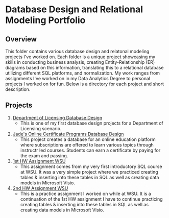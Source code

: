 # Database Design and Relational Modeling Portfolio

## Overview
This folder contains various database design and relatonal modeling projects I've worked on. Each folder is a unique project showcasing my skills in conducting business analysis, creating Entity-Relationship (ER) diagrams based on this information, translating this to a relational database utilizing different SQL platforms, and normalization. My work ranges from assignments I've worked on in my Data Analytics Degree to personal projects I worked on for fun. Below is a directory for each project and short description.

## Projects
1. [Department of Licensing Database Design](https://github.com/Jade010/SQL/tree/main/Database%20Design%20and%20Modeling/DeptOfLicensingProject)
     * This is one of my first database design projects for a Department of Licensing scenario.
2. [Jade's Online Certificate Programs Database Design](https://github.com/Jade010/SQL/tree/main/Database%20Design%20and%20Modeling/JadesOnlineEducationProject)
     * This project creates a database for an online education platform where subscriptions are offered to learn various topics through instructr led courses. Students can earn a certificate by paying for the exam and passing.
3. [1st HW Assignment WSU](https://github.com/Jade010/SQL/tree/main/Database%20Design%20and%20Modeling/FirstProject)
     * This assignment comes from my very first introductory SQL course at WSU. It was a very simple project where we practiced creating tables & inserting into these tables in SQL as well as creating data models in Microsoft Visio.
4. [2nd HW Assignment WSU](https://github.com/Jade010/SQL/tree/main/Database%20Design%20and%20Modeling/SecondProject)
     * This is a practice assignment I worked on while at WSU. It is a continuation of the 1st HW assignment I have to continue practicing creating tables & inserting into these tables in SQL as well as creating data models in Microsoft Visio.
